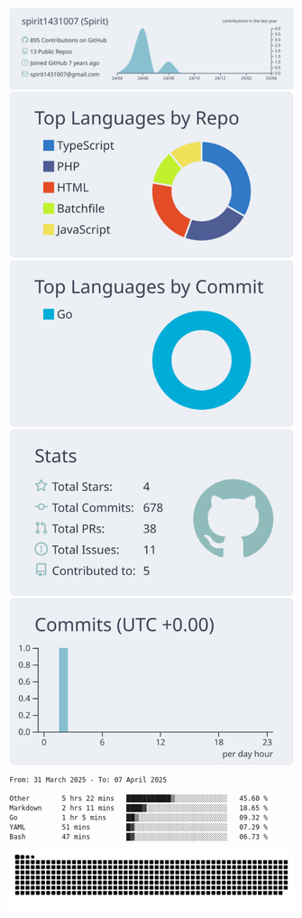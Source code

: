 [![](https://raw.githubusercontent.com/spirit1431007/spirit1431007/master/profile-summary-card-output/nord_bright/0-profile-details.svg)](https://git.io/spiritx)
[![](https://raw.githubusercontent.com/spirit1431007/spirit1431007/master/profile-summary-card-output/nord_bright/1-repos-per-language.svg)](https://git.io/spiritx) [![](https://raw.githubusercontent.com/spirit1431007/spirit1431007/master/profile-summary-card-output/nord_bright/2-most-commit-language.svg)](https://git.io/spiritx)
[![](https://raw.githubusercontent.com/spirit1431007/spirit1431007/master/profile-summary-card-output/nord_bright/3-stats.svg)](https://git.io/spiritx) [![](https://raw.githubusercontent.com/spirit1431007/spirit1431007/master/profile-summary-card-output/nord_bright/4-productive-time.svg)](https://git.io/spiritx)

<!--START_SECTION:waka-->

```txt
From: 31 March 2025 - To: 07 April 2025

Other        5 hrs 22 mins   ███████████▒░░░░░░░░░░░░░   45.60 %
Markdown     2 hrs 11 mins   ████▓░░░░░░░░░░░░░░░░░░░░   18.65 %
Go           1 hr 5 mins     ██▒░░░░░░░░░░░░░░░░░░░░░░   09.32 %
YAML         51 mins         █▓░░░░░░░░░░░░░░░░░░░░░░░   07.29 %
Bash         47 mins         █▓░░░░░░░░░░░░░░░░░░░░░░░   06.73 %
```

<!--END_SECTION:waka-->

![contribution](https://github.com/spirit1431007/spirit1431007/blob/output/github-contribution-grid-snake.svg)
